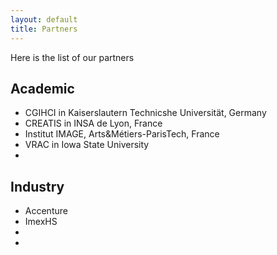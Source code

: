 ```yaml
---
layout: default
title: Partners
---
```

Here is the list of our partners

## Academic

* CGIHCI in Kaiserslautern Technicshe Universität, Germany
* CREATIS in INSA de Lyon, France
* Institut IMAGE, Arts&Métiers-ParisTech, France
* VRAC in Iowa State University
*

## Industry

* Accenture
* ImexHS
* 
* 
